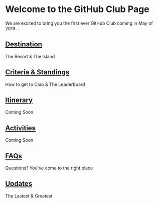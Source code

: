 # Welcome to the GitHub Club Page

We are excited to bring you the first ever GitHub Club coming in May of 2019 ...

<table>
  <tr>
      <h2><b><a href="https://githubber.com/category/crafts/sales/sales-guide">Destination</a></b><br/>
      </h2>
      The Resort & The Island<br/>
      <h2><b><a href="https://githubber.com/category/crafts/sales/product-customer-competition">Criteria & Standings</a></b><br/>
      </h2>
      How to get to Club & The Leaderboard<br/> 
      <h2><b><a href="https://githubber.com/category/crafts/sales/customer-facing-resources">Itinerary</a></b><br/>
      </h2>
      Coming Soon<br/>
      <h2><b><a href="https://githubber.com/category/crafts/sales/customer-facing-resources">Activities</a></b><br/>
      </h2>
      Coming Soon<br/>
      <h2><b><a href="https://githubber.com/category/crafts/sales/customer-facing-resources">FAQs</a></b><br/>
      </h2>
      Questions? You've come to the right place<br/>
      <h2><b><a href="https://githubber.com/category/crafts/sales/customer-facing-resources">Updates</a></b><br/>
      </h2>
      The Lastest & Greatest<br/>

</tr>
</table>
